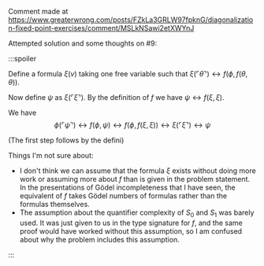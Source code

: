 Comment made at <https://www.greaterwrong.com/posts/FZkLa3GRLW97fpknG/diagonalization-fixed-point-exercises/comment/MSLkNSawi2etXWYnJ>


Attempted solution and some thoughts on #9:

:::spoiler

Define a formula $\xi(v)$ taking one free variable such that $\xi(\ulcorner \theta \urcorner) \leftrightarrow f(\phi, f(\theta,\theta))$.

Now define $\psi$ as $\xi(\ulcorner\xi\urcorner)$. By the definition of $f$ we have $\psi \leftrightarrow f(\xi,\xi)$.

We have $$\phi(\ulcorner\psi\urcorner) \leftrightarrow f(\phi,\psi) \leftrightarrow f(\phi, f(\xi,\xi)) \leftrightarrow \xi(\ulcorner \xi\urcorner) \leftrightarrow \psi$$

(The first step follows by the defini)

Things I'm not sure about:

* I don't think we can assume that the formula $\xi$ exists without doing more work or assuming more about $f$ than is given in the problem statement. In the presentations of Gödel incompleteness that I have seen, the equivalent of $f$ takes Gödel numbers of formulas rather than the formulas themselves.
* The assumption about the quantifier complexity of $S_0$ and $S_1$ was barely used. It was just given to us in the type signature for $f$, and the same proof would have worked without this assumption, so I am confused about why the problem includes this assumption.

:::
